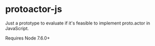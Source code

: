 # protoactor-js

Just a prototype to evaluate if it's feasible to implement proto.actor in JavaScript.

Requires Node 7.6.0+
